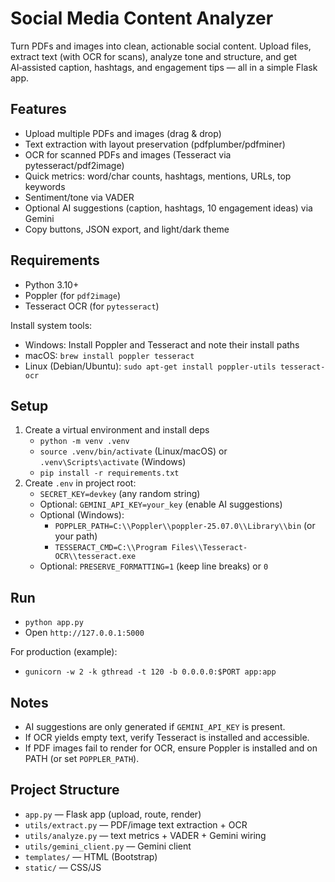 # Social Media Content Analyzer

Turn PDFs and images into clean, actionable social content. Upload files, extract text (with OCR for scans), analyze tone and structure, and get AI‑assisted caption, hashtags, and engagement tips — all in a simple Flask app.

## Features
- Upload multiple PDFs and images (drag & drop)
- Text extraction with layout preservation (pdfplumber/pdfminer)
- OCR for scanned PDFs and images (Tesseract via pytesseract/pdf2image)
- Quick metrics: word/char counts, hashtags, mentions, URLs, top keywords
- Sentiment/tone via VADER
- Optional AI suggestions (caption, hashtags, 10 engagement ideas) via Gemini
- Copy buttons, JSON export, and light/dark theme

## Requirements
- Python 3.10+
- Poppler (for `pdf2image`)
- Tesseract OCR (for `pytesseract`)

Install system tools:
- Windows: Install Poppler and Tesseract and note their install paths
- macOS: `brew install poppler tesseract`
- Linux (Debian/Ubuntu): `sudo apt-get install poppler-utils tesseract-ocr`

## Setup
1. Create a virtual environment and install deps
   - `python -m venv .venv`
   - `source .venv/bin/activate` (Linux/macOS) or `.venv\Scripts\activate` (Windows)
   - `pip install -r requirements.txt`
2. Create `.env` in project root:
   - `SECRET_KEY=devkey` (any random string)
   - Optional: `GEMINI_API_KEY=your_key` (enable AI suggestions)
   - Optional (Windows):
     - `POPPLER_PATH=C:\\Poppler\\poppler-25.07.0\\Library\\bin` (or your path)
     - `TESSERACT_CMD=C:\\Program Files\\Tesseract-OCR\\tesseract.exe`
   - Optional: `PRESERVE_FORMATTING=1` (keep line breaks) or `0`

## Run
- `python app.py`
- Open `http://127.0.0.1:5000`

For production (example):
- `gunicorn -w 2 -k gthread -t 120 -b 0.0.0.0:$PORT app:app`

## Notes
- AI suggestions are only generated if `GEMINI_API_KEY` is present.
- If OCR yields empty text, verify Tesseract is installed and accessible.
- If PDF images fail to render for OCR, ensure Poppler is installed and on PATH (or set `POPPLER_PATH`).

## Project Structure
- `app.py` — Flask app (upload, route, render)
- `utils/extract.py` — PDF/image text extraction + OCR
- `utils/analyze.py` — text metrics + VADER + Gemini wiring
- `utils/gemini_client.py` — Gemini client
- `templates/` — HTML (Bootstrap)
- `static/` — CSS/JS
